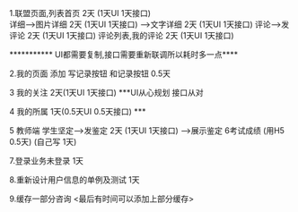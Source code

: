 


1.联盟页面,列表首页          2天 (1天UI 1天接口)    
          详细-->图片详细    2天 (1天UI 1天接口) 
             -->文字详细    2天 (1天UI 1天接口) 
           评论-->发评论     2天 (1天UI 1天接口)
                 评论列表,我的评论 2天 (1天UI 1天接口)
 
 *********** UI都需要复制,接口需要重新联调所以耗时多一点****
 
          
2.我的页面 添加 写记录按钮 和记录按钮  0.5天


3 我的关注 2天(1天UI  1天接口)  ***UI从心规划 接口从对

4 我的所属 1天(0.5天UI  0.5天接口)  ***

5 教师端 学生坚定-->发鉴定  2天 (1天UI  1天接口)
               -->展示鉴定
6考试成绩 (用H5 0.5天)   (自己写 1天)

7.登录业务未登录 1天

8.重新设计用户信息的单例及测试    1天

9.缓存一部分咨询  <最后有时间可以添加上部分缓存>

